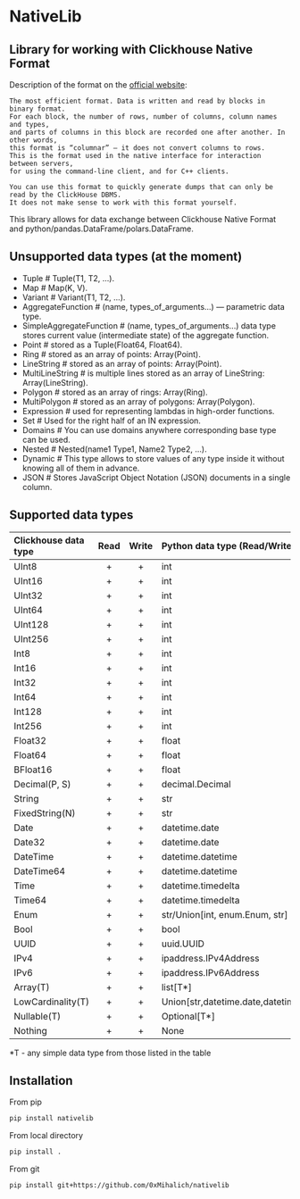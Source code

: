 # NativeLib

## Library for working with Clickhouse Native Format

Description of the format on the [official website](https://clickhouse.com/docs/en/interfaces/formats#native):

```quote
The most efficient format. Data is written and read by blocks in binary format.
For each block, the number of rows, number of columns, column names and types,
and parts of columns in this block are recorded one after another. In other words,
this format is “columnar” – it does not convert columns to rows.
This is the format used in the native interface for interaction between servers,
for using the command-line client, and for C++ clients.

You can use this format to quickly generate dumps that can only be read by the ClickHouse DBMS.
It does not make sense to work with this format yourself.
```

This library allows for data exchange between Clickhouse Native Format
and python/pandas.DataFrame/polars.DataFrame.

## Unsupported data types (at the moment)

* Tuple # Tuple(T1, T2, ...).
* Map # Map(K, V).
* Variant # Variant(T1, T2, ...).
* AggregateFunction # (name, types_of_arguments...) — parametric data type.
* SimpleAggregateFunction # (name, types_of_arguments...) data type stores current value (intermediate state) of the aggregate function.
* Point # stored as a Tuple(Float64, Float64).
* Ring # stored as an array of points: Array(Point).
* LineString # stored as an array of points: Array(Point).
* MultiLineString # is multiple lines stored as an array of LineString: Array(LineString).
* Polygon # stored as an array of rings: Array(Ring).
* MultiPolygon # stored as an array of polygons: Array(Polygon).
* Expression # used for representing lambdas in high-order functions.
* Set # Used for the right half of an IN expression.
* Domains # You can use domains anywhere corresponding base type can be used.
* Nested # Nested(name1 Type1, Name2 Type2, ...).
* Dynamic # This type allows to store values of any type inside it without knowing all of them in advance.
* JSON # Stores JavaScript Object Notation (JSON) documents in a single column.

## Supported data types

| Clickhouse data type  | Read   | Write  | Python data type (Read/Write)                        |
|:----------------------|:------:|:------:|:-----------------------------------------------------|
| UInt8                 | +      | +      | int                                                  |
| UInt16                | +      | +      | int                                                  |
| UInt32                | +      | +      | int                                                  |
| UInt64                | +      | +      | int                                                  |
| UInt128               | +      | +      | int                                                  |
| UInt256               | +      | +      | int                                                  |
| Int8                  | +      | +      | int                                                  |
| Int16                 | +      | +      | int                                                  |
| Int32                 | +      | +      | int                                                  |
| Int64                 | +      | +      | int                                                  |
| Int128                | +      | +      | int                                                  |
| Int256                | +      | +      | int                                                  |
| Float32               | +      | +      | float                                                |
| Float64               | +      | +      | float                                                |
| BFloat16              | +      | +      | float                                                |
| Decimal(P, S)         | +      | +      | decimal.Decimal                                      |
| String                | +      | +      | str                                                  |
| FixedString(N)        | +      | +      | str                                                  |
| Date                  | +      | +      | datetime.date                                        |
| Date32                | +      | +      | datetime.date                                        |
| DateTime              | +      | +      | datetime.datetime                                    |
| DateTime64            | +      | +      | datetime.datetime                                    |
| Time                  | +      | +      | datetime.timedelta                                   |
| Time64                | +      | +      | datetime.timedelta                                   |
| Enum                  | +      | +      | str/Union[int, enum.Enum, str]                       |
| Bool                  | +      | +      | bool                                                 |
| UUID                  | +      | +      | uuid.UUID                                            |
| IPv4                  | +      | +      | ipaddress.IPv4Address                                |
| IPv6                  | +      | +      | ipaddress.IPv6Address                                |
| Array(T)              | +      | +      | list[T*]                                             |
| LowCardinality(T)     | +      | +      | Union[str,datetime.date,datetime.datetime,int,float] |
| Nullable(T)           | +      | +      | Optional[T*]                                         |
| Nothing               | +      | +      | None                                                 |

*T - any simple data type from those listed in the table

## Installation

From pip

```bash
pip install nativelib
```

From local directory

```bash
pip install .
```

From git

```bash
pip install git+https://github.com/0xMihalich/nativelib
```
